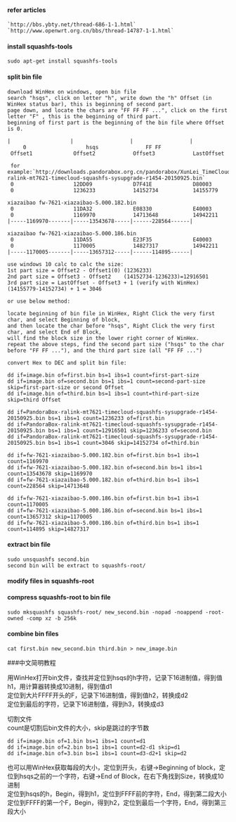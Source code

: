 #### refer articles

	`http://bbs.ybty.net/thread-686-1-1.html`
	`http://www.openwrt.org.cn/bbs/thread-14787-1-1.html`

#### install squashfs-tools

	sudo apt-get install squashfs-tools

#### split bin file

	download WinHex on windows, open bin file
	search "hsqs", click on letter "h", write down the "h" Offset (in WinHex status bar), this is beginning of second part.
	page down, and locate the chars are "FF FF FF ...", click on the first letter "F" , this is the beginning of third part.
	beginning of first part is the beginning of the bin file where Offset is 0.

	|                   |                  |                  |
         0                   hsqs               FF FF
	 Offset1             Offset2            Offset3            LastOffset
	
	 for example:`http://downloads.pandorabox.org.cn/pandorabox/XunLei_TimeCloud/firmware/PandoraBox-ralink-mt7621-timecloud-squashfs-sysupgrade-r1454-20150925.bin`
	 0                   12DD09             D7F41E             D80003
	 0                   1236233            14152734           14155779

	xiazaibao fw-7621-xiazaibao-5.000.182.bin
	 0                   11DA32             E08330             E40003
	 0                   1169970            14713648           14942211
	|-----1169970-------|-----13543678-----|------228564------|         

	xiazaibao fw-7621-xiazaibao-5.000.186.bin
	 0                   11DA55             E23F35             E40003
	 0                   1170005            14827317           14942211
	|-----1170005-------|-----13657312-----|------114895------|  

	use windows 10 calc to calc the size:
	1st part size = Offset2 - Offset1(0) (1236233)
	2nd part size = Offset3 - Offset2    (14152734-1236233)=12916501
	3rd part size = LastOffset - Offset3 + 1 (verify with WinHex) (14155779-14152734) + 1 = 3046

	or use below method:

	locate beginning of bin file in WinHex, Right Click the very first char, and select Beginning of block,
	and then locate the char before "hsqs", Right Click the very first char, and select End of Block,
	will find the block size in the lower right corner of WinHex.
	repeat the above steps, find the second part size ("hsqs" to the char before "FF FF ..."), and the third part size (all "FF FF ...")
 
	convert Hex to DEC and split bin file:

	dd if=image.bin of=first.bin bs=1 ibs=1 count=first-part-size
	dd if=image.bin of=second.bin bs=1 ibs=1 count=second-part-size skip=first-part-size or second Offset
	dd if=image.bin of=third.bin bs=1 ibs=1 count=third-part-size skip=third Offset

	dd if=PandoraBox-ralink-mt7621-timecloud-squashfs-sysupgrade-r1454-20150925.bin bs=1 ibs=1 count=1236233 of=first.bin
	dd if=PandoraBox-ralink-mt7621-timecloud-squashfs-sysupgrade-r1454-20150925.bin bs=1 ibs=1 count=12916501 skip=1236233 of=second.bin
	dd if=PandoraBox-ralink-mt7621-timecloud-squashfs-sysupgrade-r1454-20150925.bin bs=1 ibs=1 count=3046 skip=14152734 of=third.bin

	dd if=fw-7621-xiazaibao-5.000.182.bin of=first.bin bs=1 ibs=1 count=1169970
	dd if=fw-7621-xiazaibao-5.000.182.bin of=second.bin bs=1 ibs=1 count=13543678 skip=1169970
	dd if=fw-7621-xiazaibao-5.000.182.bin of=third.bin bs=1 ibs=1 count=228564 skip=14713648
	
	dd if=fw-7621-xiazaibao-5.000.186.bin of=first.bin bs=1 ibs=1 count=1170005
	dd if=fw-7621-xiazaibao-5.000.186.bin of=second.bin bs=1 ibs=1 count=13657312 skip=1170005
	dd if=fw-7621-xiazaibao-5.000.186.bin of=third.bin bs=1 ibs=1 count=114895 skip=14827317
	
#### extract bin file

	sudo unsquashfs second.bin
	second bin will be extract to squashfs-root/

#### modify files in squashfs-root

#### compress squashfs-root to bin file


	sudo mksquashfs squashfs-root/ new_second.bin -nopad -noappend -root-owned -comp xz -b 256k

#### combine bin files
	
	cat first.bin new_second.bin third.bin > new_image.bin

###中文简明教程

用WinHex打开bin文件，查找并定位到hsqs的h字符，记录下16进制值，得到值h1，用计算器转换成10进制，得到值d1  
定位到大片FFFF开头的F，记录下16进制值，得到值h2，转换成d2  
定位到最后的字符，记录下16进制值，得到h3，转换成d3  

切割文件  
count是切割后bin文件的大小，skip是跳过的字节数  

```shell
dd if=image.bin of=1.bin bs=1 ibs=1 count=d1  
dd if=image.bin of=2.bin bs=1 ibs=1 count=d2-d1 skip=d1  
dd if=image.bin of=3.bin bs=1 ibs=1 count=d3-d2+1 skip=d2  
```

也可以用WinHex获取每段的大小，定位到开头，右键->Beginning of block，定位到hsqs之前的一个字符，右键->End of Block，在右下角找到Size，转换成10进制  
定位到hsqs的h，Begin，得到h1，定位到FFFF前的字符，End，得到第二段大小    
定位到FFFF的第一个F，Begin，得到h2，定位到最后一个字符，End，得到第三段大小  


